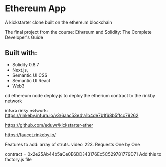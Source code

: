 # Ethereum App

A kickstarter clone built on the ethereum blockchain

The final project from the course: Ethereum and Solidity: The Complete Developer's Guide

## Built with:

- Solidity 0.8.7
- Next.js,
- Semantic UI CSS
- Semantic UI React
- Web3

cd ethereum
node deploy.js
to deploy the etherium contract to the rinkby network

infura rinky network:
https://rinkeby.infura.io/v3/6aac53e41a1b4de7b1f68b5ffcc79262

https://github.com/eduwr/kickstarter-ether

https://faucet.rinkeby.io/

Features to add:
array of struts. video: 223. Requests One by One

contract = 0x2e25Ab44b5aCe0E6DD843176Ec5C529781779D71
Add this to factory.js file
